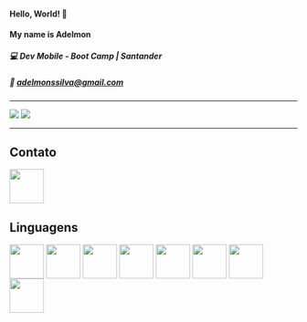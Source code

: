 #### Hello, World! 👋
#### My name is Adelmon
##### :computer: Dev Mobile  - Boot Camp | Santander 
##### :e-mail:  [adelmonssilva@gmail.com](mailto:adelmonssilva@gmail.com)

-----
<div>
<img src="https://github-readme-stats.vercel.app/api?username=adelmonsouza&show_icons=true&theme=tokyonight">

<img src="https://github-readme-stats.vercel.app/api/top-langs/?username=adelmonsouza&layout=compact)](https://github.com/anuraghazra/github-readme-stats)">
<div>

-----

## Contato

<a href="https://www.linkedin.com/in/adelmonsouza/">

<img src="https://cdn.jsdelivr.net/gh/devicons/devicon/icons/linkedin/linkedin-original.svg" align="center" heigh="50" width="60">

</a>

## Linguagens

<div>

<img src="https://cdn.jsdelivr.net/gh/devicons/devicon/icons/android/android-original.svg" align="center" heigh="50" width="60">

<img src="https://cdn.jsdelivr.net/gh/devicons/devicon/icons/kotlin/kotlin-original.svg" align="center" heigh="50" width="60">

<img src="https://cdn.jsdelivr.net/gh/devicons/devicon/icons/java/java-original.svg" align="center" heigh="50" width="60">

<img src="https://cdn.jsdelivr.net/gh/devicons/devicon/icons/css3/css3-original.svg" align="center" heigh="50" width="60">

<img src="https://cdn.jsdelivr.net/gh/devicons/devicon/icons/javascript/javascript-original.svg" align="center" heigh="50" width="60">

<img src="https://cdn.jsdelivr.net/gh/devicons/devicon/icons/html5/html5-original.svg" align="center" heigh="50" width="60">

<img src="https://cdn.jsdelivr.net/gh/devicons/devicon/icons/swift/swift-original.svg" align="center" heigh="50" width="60">

<img src="https://cdn.jsdelivr.net/gh/devicons/devicon/icons/linux/linux-original.svg" align="center" heigh="50" width="60">

<div>

